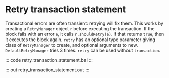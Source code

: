 # Retry transaction statement

Transactional errors are often transient: retrying will fix them.
This works by creating a `RetryManager` object `r` before executing the transaction.
If the block fails with an error `e`, it calls `r.shouldRetry(e)`. If that returns `true`, then it executes the block again.
`retry` has an optional type parameter giving class of `RetryManager` to create, and optional arguments to new. `DefaultRetryManager` tries 3 times.
`retry` can be used without `transaction`.

::: code retry_transaction_statement.bal :::

::: out retry_transaction_statement.out :::